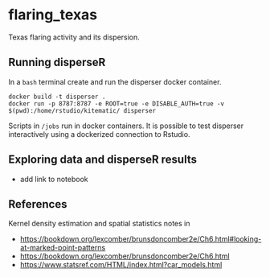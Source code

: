 # flaring_texas

Texas flaring activity and its dispersion.

## Running disperseR

In a `bash` terminal create and run the disperser docker container.

```
docker build -t disperser .
docker run -p 8787:8787 -e ROOT=true -e DISABLE_AUTH=true -v $(pwd):/home/rstudio/kitematic/ disperser
```

Scripts in `/jobs` run in docker containers. It is possible to test disperser interactively using a dockerized connection to Rstudio.

## Exploring data and disperseR results

* add link to notebook

## References

Kernel density estimation and spatial statistics notes in 
* https://bookdown.org/lexcomber/brunsdoncomber2e/Ch6.html#looking-at-marked-point-patterns
* https://bookdown.org/lexcomber/brunsdoncomber2e/Ch6.html
* https://www.statsref.com/HTML/index.html?car_models.html

